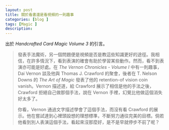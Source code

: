 ```yaml
---
layout: post
title: 關於看書還是看視頻的一則趣事
categories: [blog ]
tags: [Magic ]
description:
---
```


出於 *Handcrafted Card Magic Volume 3* 的引言。

> 發表手法魔術，另一個問題便是視頻是否是教這些知識更好的途徑。我相信，在許多情況下，看到表演的確會有助於學習某些動作。然而，看不到表演亦可能是好處。在 *The Vernon Chronicles - Volume I* 中有一則趣事，Dai Vernon 談及他與 Thomas J. Crawford 的聚會，後者在 T. Nelson Downs 的 *The Art of Magic* 發表了他的 retention-of vision coin vanish。Vernon 描述道，給 Crawford 展示了相信是他的手法之後，Crawford 拒絕自己做那個手法，說在 Vernon 手裡，幻覺比他做這個消失好太多了。
>
> 你看，Vernon 通過文字描述學會了這個手法，而沒有看 Crawford 的展示。他在嘗試達到心裡頭設想的理想標準，不斷努力通往完美的目標。倘若他看到別人表演這個手法，看起來沒那麼好，是不是早就停步不前了呢？